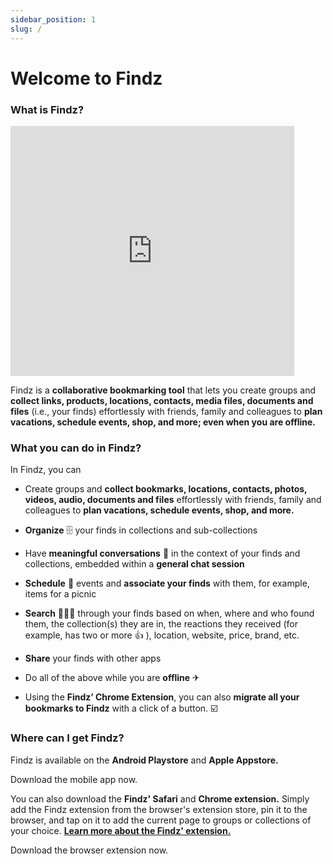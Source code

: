 ```yaml
---
sidebar_position: 1
slug: /
---
```


# Welcome to Findz

### What is Findz?

<iframe width="90%" height="400" src="https://www.youtube.com/embed/8jOEFVgUkqs" title="YouTube video player" frameborder="0" allow="accelerometer; autoplay; clipboard-write; encrypted-media; gyroscope; picture-in-picture" allowfullscreen></iframe>

Findz is a **collaborative bookmarking tool** that lets you create groups and **collect links, products, locations, contacts, media files, documents and files** (i.e., your finds) effortlessly with friends, family and colleagues to **plan vacations, schedule events, shop, and more; even when you are offline.**

### What you can do in Findz?

In Findz, you can

- Create groups and **collect bookmarks, locations, contacts, photos, videos, audio, documents and files** effortlessly with friends, family and colleagues to **plan vacations, schedule events, shop, and more.**

- **Organize** 🗄  your finds in collections and sub-collections 

- Have **meaningful conversations** 💬  in the context of your finds and collections, embedded within a **general chat session**

- **Schedule** 📆  events and **associate your finds** with them, for example, items for a picnic 

- **Search** 🕵🏻‍♂️  through your finds based on when, where and who found them, the collection(s) they are in, the reactions they received (for example, has two or more 👍 ), location, website, price, brand, etc.
- **Share** your finds with other apps
- Do all of the above while you are **offline** ✈︎
- Using the **Findz’ Chrome Extension**, you can also **migrate all your bookmarks to Findz** with a click of a button. ☑️

### Where can I get Findz?

Findz is available on the **Android Playstore** and **Apple Appstore.**

Download the mobile app now.

You can also download the **Findz' Safari** and **Chrome extension.** Simply add the Findz extension from the browser's extension store, pin it to the browser, and tap on it to add the current page to groups or collections of your choice. **[Learn more about the Findz' extension.](https://findz.app)**

Download the browser extension now.